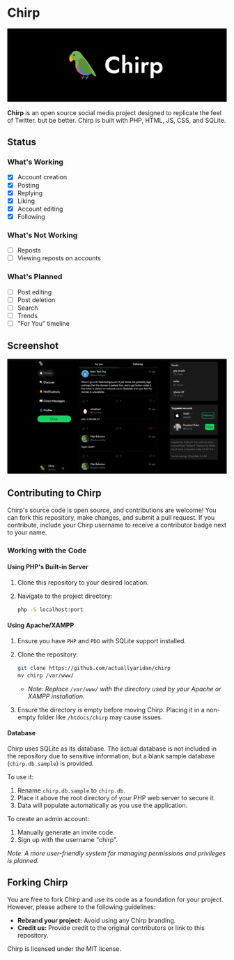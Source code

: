 # Chirp

![Chirp logo](/src/images/users/chirp/banner.png)

**Chirp** is an open source social media project designed to replicate the feel of Twitter. but be better. Chirp is built with PHP, HTML, JS, CSS, and SQLite.

## Status

### What's Working
- [x] Account creation
- [x] Posting
- [x] Replying
- [x] Liking
- [x] Account editing
- [x] Following

### What's Not Working
- [ ] Reposts
- [ ] Viewing reposts on accounts

### What's Planned
- [ ] Post editing
- [ ] Post deletion
- [ ] Search
- [ ] Trends
- [ ] "For You" timeline

## Screenshot

![Chirp on Desktop](/src/images/screenshots/chirpDesktop.png)

## Contributing to Chirp

Chirp's source code is open source, and contributions are welcome! You can fork this repository, make changes, and submit a pull request. If you contribute, include your Chirp username to receive a contributor badge next to your name.

### Working with the Code

#### Using PHP's Built-in Server

1. Clone this repository to your desired location.
2. Navigate to the project directory:

    ```sh
    php -S localhost:port
    ```

#### Using Apache/XAMPP

1. Ensure you have `PHP` and `PDO` with SQLite support installed.
2. Clone the repository:

    ```sh
    git clone https://github.com/actuallyaridan/chirp
    mv chirp /var/www/
    ```

    - *Note: Replace `/var/www/` with the directory used by your Apache or XAMPP installation.*

3. Ensure the directory is empty before moving Chirp. Placing it in a non-empty folder like `/htdocs/chirp` may cause issues.

#### Database

Chirp uses SQLite as its database. The actual database is not included in the repository due to sensitive information, but a blank sample database (`chirp.db.sample`) is provided.

To use it:

1. Rename `chirp.db.sample` to `chirp.db`.
2. Place it above the root directory of your PHP web server to secure it.
3. Data will populate automatically as you use the application.

To create an admin account:

1. Manually generate an invite code.
2. Sign up with the username "chirp".

*Note: A more user-friendly system for managing permissions and privileges is planned.*

## Forking Chirp

You are free to fork Chirp and use its code as a foundation for your project. However, please adhere to the following guidelines:

- **Rebrand your project:** Avoid using any Chirp branding.
- **Credit us:** Provide credit to the original contributors or link to this repository.

Chirp is licensed under the MIT license.
